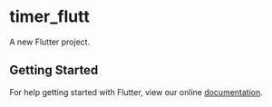 # timer_flutt

A new Flutter project.

## Getting Started

For help getting started with Flutter, view our online
[documentation](https://flutter.io/).
